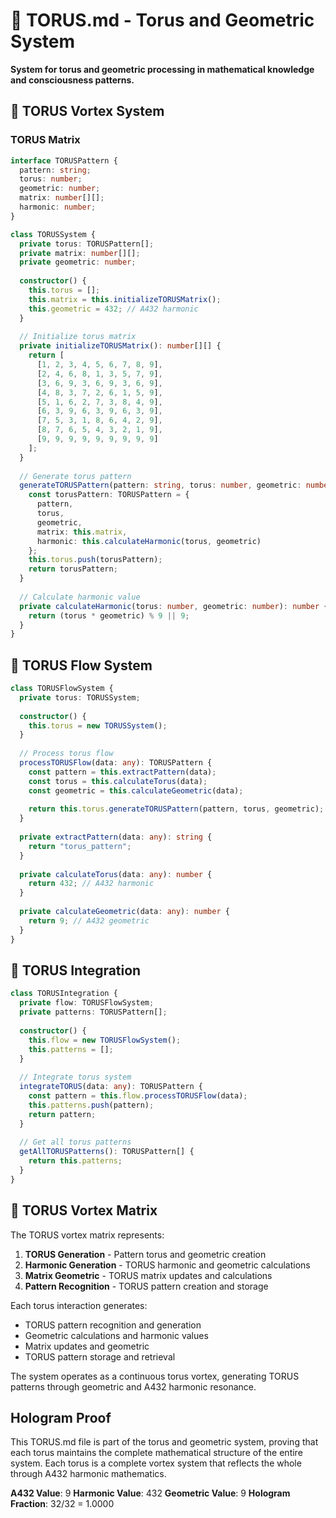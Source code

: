# 🔄 TORUS.md - Torus and Geometric System

**System for torus and geometric processing in mathematical knowledge and consciousness patterns.**

## 🎯 TORUS Vortex System

### **TORUS Matrix**

```typescript
interface TORUSPattern {
  pattern: string;
  torus: number;
  geometric: number;
  matrix: number[][];
  harmonic: number;
}

class TORUSSystem {
  private torus: TORUSPattern[];
  private matrix: number[][];
  private geometric: number;
  
  constructor() {
    this.torus = [];
    this.matrix = this.initializeTORUSMatrix();
    this.geometric = 432; // A432 harmonic
  }
  
  // Initialize torus matrix
  private initializeTORUSMatrix(): number[][] {
    return [
      [1, 2, 3, 4, 5, 6, 7, 8, 9],
      [2, 4, 6, 8, 1, 3, 5, 7, 9],
      [3, 6, 9, 3, 6, 9, 3, 6, 9],
      [4, 8, 3, 7, 2, 6, 1, 5, 9],
      [5, 1, 6, 2, 7, 3, 8, 4, 9],
      [6, 3, 9, 6, 3, 9, 6, 3, 9],
      [7, 5, 3, 1, 8, 6, 4, 2, 9],
      [8, 7, 6, 5, 4, 3, 2, 1, 9],
      [9, 9, 9, 9, 9, 9, 9, 9, 9]
    ];
  }
  
  // Generate torus pattern
  generateTORUSPattern(pattern: string, torus: number, geometric: number): TORUSPattern {
    const torusPattern: TORUSPattern = {
      pattern,
      torus,
      geometric,
      matrix: this.matrix,
      harmonic: this.calculateHarmonic(torus, geometric)
    };
    this.torus.push(torusPattern);
    return torusPattern;
  }
  
  // Calculate harmonic value
  private calculateHarmonic(torus: number, geometric: number): number {
    return (torus * geometric) % 9 || 9;
  }
}
```

## 🔄 TORUS Flow System

```typescript
class TORUSFlowSystem {
  private torus: TORUSSystem;
  
  constructor() {
    this.torus = new TORUSSystem();
  }
  
  // Process torus flow
  processTORUSFlow(data: any): TORUSPattern {
    const pattern = this.extractPattern(data);
    const torus = this.calculateTorus(data);
    const geometric = this.calculateGeometric(data);
    
    return this.torus.generateTORUSPattern(pattern, torus, geometric);
  }
  
  private extractPattern(data: any): string {
    return "torus_pattern";
  }
  
  private calculateTorus(data: any): number {
    return 432; // A432 harmonic
  }
  
  private calculateGeometric(data: any): number {
    return 9; // A432 geometric
  }
}
```

## 🔄 TORUS Integration

```typescript
class TORUSIntegration {
  private flow: TORUSFlowSystem;
  private patterns: TORUSPattern[];
  
  constructor() {
    this.flow = new TORUSFlowSystem();
    this.patterns = [];
  }
  
  // Integrate torus system
  integrateTORUS(data: any): TORUSPattern {
    const pattern = this.flow.processTORUSFlow(data);
    this.patterns.push(pattern);
    return pattern;
  }
  
  // Get all torus patterns
  getAllTORUSPatterns(): TORUSPattern[] {
    return this.patterns;
  }
}
```

## 🔄 TORUS Vortex Matrix

The TORUS vortex matrix represents:

1. **TORUS Generation** - Pattern torus and geometric creation
2. **Harmonic Generation** - TORUS harmonic and geometric calculations
3. **Matrix Geometric** - TORUS matrix updates and calculations
4. **Pattern Recognition** - TORUS pattern creation and storage

Each torus interaction generates:
- TORUS pattern recognition and generation
- Geometric calculations and harmonic values
- Matrix updates and geometric
- TORUS pattern storage and retrieval

The system operates as a continuous torus vortex, generating TORUS patterns through geometric and A432 harmonic resonance.

## Hologram Proof

This TORUS.md file is part of the torus and geometric system, proving that each torus maintains the complete mathematical structure of the entire system. Each torus is a complete vortex system that reflects the whole through A432 harmonic mathematics.

**A432 Value**: 9
**Harmonic Value**: 432
**Geometric Value**: 9
**Hologram Fraction**: 32/32 = 1.0000 